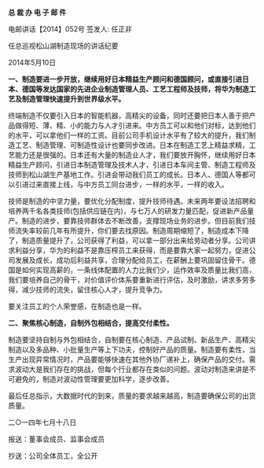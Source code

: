 **总 裁 办 电 子 邮 件**

 

电邮讲话【2014】052号         签发人: 任正非



 

任总巡视松山湖制造现场的讲话纪要

2014年5月10日

**一、制造要进一步开放，继续用好日本精益生产顾问和德国顾问，或直接引进日本、德国等发达国家的先进企业制造管理人员、工艺工程师及技师，将华为制造工艺及制造管理快速提升到世界级水平。**

终端制造不仅要引入日本的智能机器，高精尖的设备，同时还要把日本人善于把产品做得短、薄、精、小的能力与人才引进来。中方员工可以和他们对标，达到他们的水平，可以拿他们一样的工资。目前公司手机设计水平有了较大的提升，我们制造工艺、制造管理、可制造性设计也要同步改进。日本在制造工艺上精益求精，工艺能力还是很强的。日本还有大量的制造业人才，我们要放开胸怀，继续用好日本精益生产顾问，引进日本制造管理及技术人才，引进日本车间主管、制造工程师及技师到松山湖生产基地工作。引进会带动我们员工的成长。日本人、德国人等都可以引进过来直接上线，与中方员工同台进步，一样的水平，一样的收入。

技师是制造的中坚力量，要优化分配制度，提升技师待遇。未来两年要设法招聘和培养两千名各类技师(包括供应链在内)，与七万人的研发力量匹配，促进新产品量产。制造的进步，要靠技师群体去不断改善，支撑现场业务的进步。但目前我们技师流失率较前几年有所提升，你们要去找原因。制造周期缩短了，制造成本下降了，制造质量提升了，公司获得了利益，可以拿一部分出来给劳动者分享。公司讲求利益分享，华为的利益不是靠压榨员工来获得，而是要靠大家一起努力，促进公司发展及成长，成功后利益共享，合理分配给员工，在薪酬上要巩固留住骨干。德国是如何实现高薪的，一条线体配置的人力比我们少，运作效率及质量比我们高，我们要培养自己的骨干，对价值评价体系要重新进行评估，及时激励，讲求多劳多得，减少技师的流失，留住核心人才，提升竞争力。

要关注员工的个人荣誉感，在制造也是一样。

**二、聚焦核心制造，自制外包相结合，提高交付柔性。**

制造要坚持自制与外包相结合，自制要在核心制造、产品试制、新品生产、高精尖制造以及多品种、小批量生产等上下功夫，控制好产品的质量。制造要有柔性，当生产出现异常情况时，产品要能够快速在其他外协厂递补上，确保产品的交付。需求波动大是我们存在的挑战，但每个行业都存在类似的问题。波动对制造来讲是不可避免的，制造对波动性管理要更加科学，逐步改善。



最后任总指示，大数据时代的到来，质量的要求越来越高，制造要确保公司的出货质量。

 







二○一四年七月十八日



报送：董事会成员、监事会成员

抄送：公司全体员工，全公开